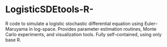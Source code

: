 # LogisticSDEtools-R-
R code to simulate a logistic stochastic differential equation using Euler–Maruyama in log-space. Provides parameter estimation routines, Monte Carlo experiments, and visualization tools. Fully self-contained, using only base R.
